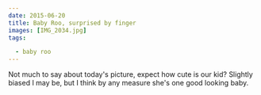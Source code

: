 ```yaml
---
date: 2015-06-20
title: Baby Roo, surprised by finger
images: [IMG_2034.jpg]
tags:

  - baby roo
---
```

Not much to say about today's picture, expect how cute is our kid? Slightly biased I may be, but I think by any measure she's one good looking baby.